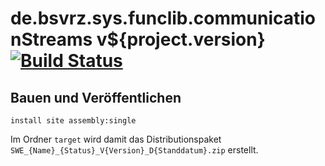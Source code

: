 de.bsvrz.sys.funclib.communicationStreams v${project.version} [![Build Status](https://travis-ci.org/datenverteiler/de.bsvrz.sys.funclib.communicationStreams.svg?branch=master)](https://travis-ci.org/datenverteiler/de.bsvrz.sys.funclib.communicationStreams)
=================


Bauen und Veröffentlichen
-------------------------

    install site assembly:single

Im Ordner `target` wird damit das Distributionspaket
`SWE_{Name}_{Status}_V{Version}_D{Standdatum}.zip` erstellt.
